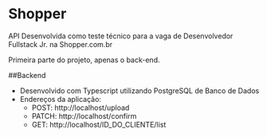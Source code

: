 # Shopper

API Desenvolvida como teste técnico para a vaga de Desenvolvedor Fullstack Jr. na Shopper.com.br

Primeira parte do projeto, apenas o back-end.

##Backend
- Desenvolvido com Typescript utilizando PostgreSQL de Banco de Dados
- Endereços da aplicação:
  - POST: http://localhost/upload
  - PATCH: http://localhost/confirm
  - GET: http://localhost/ID_DO_CLIENTE/list
